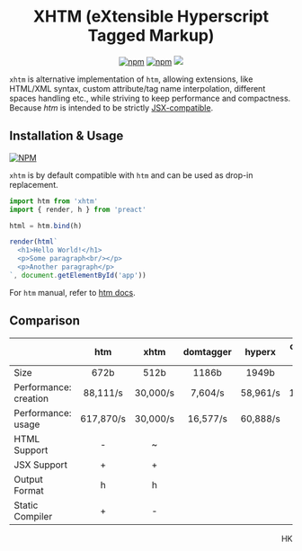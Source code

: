 
<h1 align="center">
  XHTM (eXtensible Hyperscript Tagged Markup)
</h1>
<p align="center">
  <a href="https://www.npmjs.org/package/xhtm"><img src="https://img.shields.io/npm/v/xhtm.svg?style=flat" alt="npm"></a>
  <a href="https://travis-ci.org/dy/xhtm"><img src="https://travis-ci.org/dy/xhtm.svg?branch=master" alt="npm"></a>
  <img src="https://img.shields.io/badge/stability-experimental-yellow"/>
</p>

`xhtm` is alternative implementation of `htm`, allowing extensions, like HTML/XML syntax, custom attribute/tag name interpolation, different spaces handling etc., while striving to keep performance and compactness.
Because _htm_ is intended to be strictly [JSX-compatible](https://github.com/developit/htm/issues/91#issuecomment-498741042).

<!--
## Improvements over HTM

* HTML syntax support.
* Optionally closed tags support [#91](https://github.com/developit/htm/issues/91).
* HTML directives support [#91](https://github.com/developit/htm/issues/91).
* Dynamic attribute names [#124](https://github.com/developit/htm/issues/124).
* Calculated tag names [#109](https://github.com/developit/htm/issues/109).
* Ignoring null-like arguments (customizable) [#129](https://github.com/developit/htm/issues/129).
* Spaces are compatible with HTML (customizable) [#128](https://github.com/developit/htm/issues/128).
* Escaping quotes [#96](https://github.com/developit/htm/issues/96).
* Customizable template parts.
* Simple validation.
* Smaller size.
* Faster.

## Differences from HTM

* No integrations exported.
* No babel compilers available (temporarily).
* Simplified tests runner.
* Simplified significant part of source code.
-->

## Installation & Usage


[![NPM](https://nodei.co/npm/xhtm.png?mini=true)](https://nodei.co/npm/xhtm/)

`xhtm` is by default compatible with `htm` and can be used as drop-in replacement.

```js
import htm from 'xhtm'
import { render, h } from 'preact'

html = htm.bind(h)

render(html`
  <h1>Hello World!</h1>
  <p>Some paragraph<br/></p>
  <p>Another paragraph</p>
`, document.getElementById('app'))
```

<!-- For bare-minimum `htm`-compatible version, `xhtm` provides `xhtm/htm` entry. -->

For `htm` manual, refer to [htm docs](https://ghub.io/htm).

## Comparison

|                             | htm       | xhtm            | domtagger | hyperx   | common-tags |
|---|:---:|:---:|:---:|:---:|:---:|
| Size                        | 672b      | 512b            |  1186b    | 1949b    | 1242b       |
| Performance: creation       | 88,111/s  | 30,000/s        |  7,604/s  | 58,961/s | 172,692/s   |
| Performance: usage          | 617,870/s | 30,000/s        |  16,577/s | 60,888/s | 22,344/s    |
| HTML Support                | -         | ~               |           |          |             |
| JSX Support                 | +         | +               |           |          |             |
| Output Format               | h         | h               |           |          |             |
| Static Compiler             | +         | -               |           |          |             |

<p align="right">HK</p>

